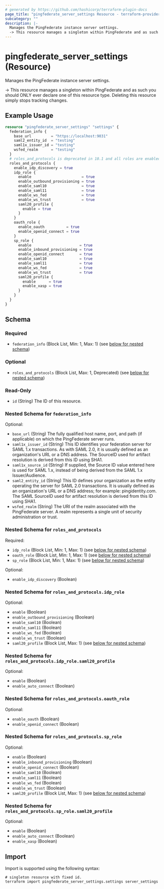 ```yaml
---
# generated by https://github.com/hashicorp/terraform-plugin-docs
page_title: "pingfederate_server_settings Resource - terraform-provider-pingfederate"
subcategory: ""
description: |-
  Manages the PingFederate instance server settings.
  -> This resource manages a singleton within PingFederate and as such you should ONLY ever declare one of this resource type. Deleting this resource simply stops tracking changes.
---
```


# pingfederate_server_settings (Resource)

Manages the PingFederate instance server settings.

-> This resource manages a singleton within PingFederate and as such you should ONLY ever declare one of this resource type. Deleting this resource simply stops tracking changes.

## Example Usage

```terraform
resource "pingfederate_server_settings" "settings" {
  federation_info {
    base_url         = "https://localhost:9031"
    saml2_entity_id  = "testing"
    saml1x_issuer_id = "testing"
    wsfed_realm      = "testing"
  }
  # roles_and_protocols is deprecated in 10.1 and all roles are enabled by default
  roles_and_protocols {
    enable_idp_discovery = true
    idp_role {
      enable                       = true
      enable_outbound_provisioning = true
      enable_saml10                = true
      enable_saml11                = true
      enable_ws_fed                = true
      enable_ws_trust              = true
      saml20_profile {
        enable = true
      }
    }
    oauth_role {
      enable_oauth          = true
      enable_openid_connect = true
    }
    sp_role {
      enable                      = true
      enable_inbound_provisioning = true
      enable_openid_connect       = true
      enable_saml10               = true
      enable_saml11               = true
      enable_ws_fed               = true
      enable_ws_trust             = true
      saml20_profile {
        enable      = true
        enable_xasp = true
      }
    }
  }
}
```

<!-- schema generated by tfplugindocs -->
## Schema

### Required

- `federation_info` (Block List, Min: 1, Max: 1) (see [below for nested schema](#nestedblock--federation_info))

### Optional

- `roles_and_protocols` (Block List, Max: 1, Deprecated) (see [below for nested schema](#nestedblock--roles_and_protocols))

### Read-Only

- `id` (String) The ID of this resource.

<a id="nestedblock--federation_info"></a>
### Nested Schema for `federation_info`

Optional:

- `base_url` (String) The fully qualified host name, port, and path (if applicable) on which the PingFederate server runs.
- `saml1x_issuer_id` (String) This ID identifies your federation server for SAML 1.x transactions. As with SAML 2.0, it is usually defined as an organization's URL or a DNS address. The SourceID used for artifact resolution is derived from this ID using SHA1.
- `saml1x_source_id` (String) If supplied, the Source ID value entered here is used for SAML 1.x, instead of being derived from the SAML 1.x Issuer/Audience.
- `saml2_entity_id` (String) This ID defines your organization as the entity operating the server for SAML 2.0 transactions. It is usually defined as an organization's URL or a DNS address; for example: pingidentity.com. The SAML SourceID used for artifact resolution is derived from this ID using SHA1.
- `wsfed_realm` (String) The URI of the realm associated with the PingFederate server. A realm represents a single unit of security administration or trust.


<a id="nestedblock--roles_and_protocols"></a>
### Nested Schema for `roles_and_protocols`

Required:

- `idp_role` (Block List, Min: 1, Max: 1) (see [below for nested schema](#nestedblock--roles_and_protocols--idp_role))
- `oauth_role` (Block List, Min: 1, Max: 1) (see [below for nested schema](#nestedblock--roles_and_protocols--oauth_role))
- `sp_role` (Block List, Min: 1, Max: 1) (see [below for nested schema](#nestedblock--roles_and_protocols--sp_role))

Optional:

- `enable_idp_discovery` (Boolean)

<a id="nestedblock--roles_and_protocols--idp_role"></a>
### Nested Schema for `roles_and_protocols.idp_role`

Optional:

- `enable` (Boolean)
- `enable_outbound_provisioning` (Boolean)
- `enable_saml10` (Boolean)
- `enable_saml11` (Boolean)
- `enable_ws_fed` (Boolean)
- `enable_ws_trust` (Boolean)
- `saml20_profile` (Block List, Max: 1) (see [below for nested schema](#nestedblock--roles_and_protocols--idp_role--saml20_profile))

<a id="nestedblock--roles_and_protocols--idp_role--saml20_profile"></a>
### Nested Schema for `roles_and_protocols.idp_role.saml20_profile`

Optional:

- `enable` (Boolean)
- `enable_auto_connect` (Boolean)



<a id="nestedblock--roles_and_protocols--oauth_role"></a>
### Nested Schema for `roles_and_protocols.oauth_role`

Optional:

- `enable_oauth` (Boolean)
- `enable_openid_connect` (Boolean)


<a id="nestedblock--roles_and_protocols--sp_role"></a>
### Nested Schema for `roles_and_protocols.sp_role`

Optional:

- `enable` (Boolean)
- `enable_inbound_provisioning` (Boolean)
- `enable_openid_connect` (Boolean)
- `enable_saml10` (Boolean)
- `enable_saml11` (Boolean)
- `enable_ws_fed` (Boolean)
- `enable_ws_trust` (Boolean)
- `saml20_profile` (Block List, Max: 1) (see [below for nested schema](#nestedblock--roles_and_protocols--sp_role--saml20_profile))

<a id="nestedblock--roles_and_protocols--sp_role--saml20_profile"></a>
### Nested Schema for `roles_and_protocols.sp_role.saml20_profile`

Optional:

- `enable` (Boolean)
- `enable_auto_connect` (Boolean)
- `enable_xasp` (Boolean)

## Import

Import is supported using the following syntax:

```shell
# singleton resource with fixed id.
terraform import pingfederate_server_settings.settings server_settings
```
